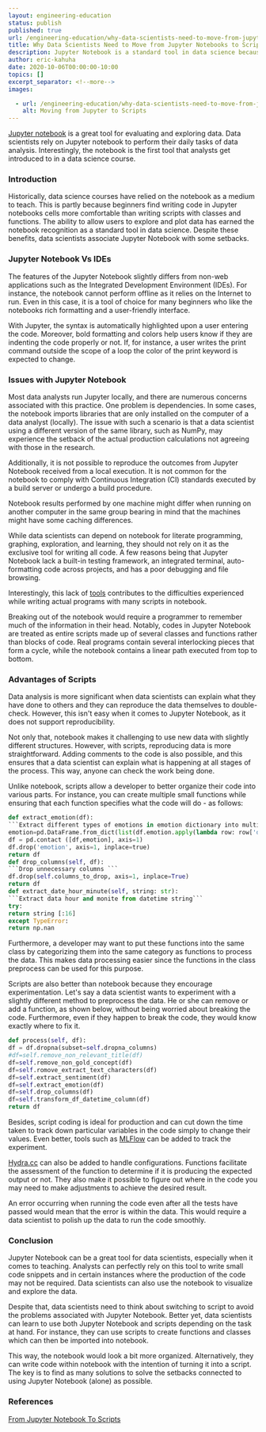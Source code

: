 ```yaml
---
layout: engineering-education
status: publish
published: true
url: /engineering-education/why-data-scientists-need-to-move-from-jupyter-notebooks-to-scripts/
title: Why Data Scientists Need to Move from Jupyter Notebooks to Scripts
description: Jupyter Notebook is a standard tool in data science because of its ability to allow users to plot and explore data.
author: eric-kahuha
date: 2020-10-06T00:00:00-10:00
topics: []
excerpt_separator: <!--more-->
images:

  - url: /engineering-education/why-data-scientists-need-to-move-from-jupyter-notebooks-to-scripts/hero.jpg
    alt: Moving from Jupyter to Scripts
---
```

[Jupyter notebook](https://jupyter.org/) is a great tool for evaluating and exploring data. Data scientists rely on Jupyter notebook to perform their daily tasks of data analysis. Interestingly, the notebook is the first tool that analysts get introduced to in a data science course.
<!--more-->

### Introduction
Historically, data science courses have relied on the notebook as a medium to teach. This is partly because beginners find writing code in Jupyter notebooks cells more comfortable than writing scripts with classes and functions. The ability to allow users to explore and plot data has earned the notebook recognition as a standard tool in data science. Despite these benefits, data scientists associate Jupyter Notebook with some setbacks.

### Jupyter Notebook Vs IDEs
The features of the Jupyter Notebook slightly differs from non-web applications such as the Integrated Development Environment (IDEs). For instance, the notebook cannot perform offline as it relies on the Internet to run. Even in this case, it is a tool of choice for many beginners who like the notebooks rich formatting and a user-friendly interface.

With Jupyter, the syntax is automatically highlighted upon a user entering the code. Moreover, bold formatting and colors help users know if they are indenting the code properly or not. If, for instance, a user writes the print command outside the scope of a loop the color of the print keyword is expected to change.

### Issues with Jupyter Notebook
Most data analysts run Jupyter locally, and there are numerous concerns associated with this practice. One problem is dependencies. In some cases, the notebook imports libraries that are only installed on the computer of a data analyst (locally). The issue with such a scenario is that a data scientist using a different version of the same library, such as NumPy, may experience the setback of the actual production calculations not agreeing with those in the research.

Additionally, it is not possible to reproduce the outcomes from Jupyter Notebook received from a local execution. It is not common for the notebook to comply with Continuous Integration (CI) standards executed by a build server or undergo a build procedure.

Notebook results performed by one machine might differ when running on another computer in the same group bearing in mind that the machines might have some caching differences.

While data scientists can depend on notebook for literate programming, graphing, exploration, and learning, they should not rely on it as the exclusive tool for writing all code. A few reasons being that Jupyter Notebook lack a built-in testing framework, an integrated terminal, auto-formatting code across projects, and has a poor debugging and file browsing.

Interestingly, this lack of [tools](https://www.veracode.com/security/integrated-development-environment) contributes to the difficulties experienced while writing actual programs with many scripts in notebook.

Breaking out of the notebook would require a programmer to remember much of the information in their head. Notably, codes in Jupyter Notebook are treated as entire scripts made up of several classes and functions rather than blocks of code. Real programs contain several interlocking pieces that form a cycle, while the notebook contains a linear path executed from top to bottom.

### Advantages of Scripts
Data analysis is more significant when data scientists can explain what they have done to others and they can reproduce the data themselves to double-check. However, this isn't easy when it comes to Jupyter Notebook, as it does not support reproducibility.

Not only that, notebook makes it challenging to use new data with slightly different structures. However, with scripts, reproducing data is more straightforward. Adding comments to the code is also possible, and this ensures that a data scientist can explain what is happening at all stages of the process. This way, anyone can check the work being done.

Unlike notebook, scripts allow a developer to better organize their code into various parts. For instance, you can create multiple small functions while ensuring that each function specifies what the code will do - as follows:

```py
def extract_emotion(df):
```Extract different types of emotions in emotion dictionary into multiple columns```
emotion=pd.DataFrame.from_dict(list(df.emotion.apply(lambda row: row['document']['emotion'])))
df = pd.contact ([df,emotion], axis=1)
df.drop('emotion', axis=1, inplace=true)
return df
def drop_columns(self, df):
```Drop unnecessary columns ```
df.drop(self.columns_to_drop, axis=1, inplace=True)
return df
def extract_date_hour_minute(self, string: str):
```Extract data hour and monite from datetime string```
try:
return string [:16]
except TypeError:
return np.nan
```

Furthermore, a developer may want to put these functions into the same class by categorizing them into the same category as functions to process the data. This makes data processing easier since the functions in the class preprocess can be used for this purpose.

Scripts are also better than notebook because they encourage experimentation. Let's say a data scientist wants to experiment with a slightly different method to preprocess the data. He or she can remove or add a function, as shown below, without being worried about breaking the code. Furthermore, even if they happen to break the code, they would know exactly where to fix it.

```py
def process(self, df):
df = df.dropna(subset=self.dropna_columns)
#df=self.remove_non_relevant_title(df)
df=self.remove_non_gold_concept(df)
df=self.romove_extract_text_characters(df)
df=self.extract_sentiment(df)
df=self.extract_emotion(df)
df=self.drop_columns(df)
df=self.transform_df_datetime_column(df)
return df
 ```

Besides, script coding is ideal for production and can cut down the time taken to track down particular variables in the code simply to change their values. Even better, tools such as [MLFlow](https://mlflow.org/) can be added to track the experiment.

[Hydra.cc](https://hydra.cc/) can also be added to handle configurations. Functions facilitate the assessment of the function to determine if it is producing the expected output or not. They also make it possible to figure out where in the code you may need to make adjustments to achieve the desired result.

An error occurring when running the code even after all the tests have passed would mean that the error is within the data. This would require a data scientist to polish up the data to run the code smoothly.

### Conclusion
Jupyter Notebook can be a great tool for data scientists, especially when it comes to teaching. Analysts can perfectly rely on this tool to write small code snippets and in certain instances where the production of the code may not be required. Data scientists can also use the notebook to visualize and explore the data.

Despite that, data scientists need to think about switching to script to avoid the problems associated with Jupyter Notebook. Better yet, data scientists can learn to use both Jupyter Notebook and scripts depending on the task at hand. For instance, they can use scripts to create functions and classes which can then be imported into notebook.

This way, the notebook would look a bit more organized. Alternatively, they can write code within notebook with the intention of turning it into a script. The key is to find as many solutions to solve the setbacks connected to using Jupyter Notebook (alone) as possible.

### References
[From Jupyter Notebook To Scripts](https://towardsdatascience.com/from-jupyter-notebook-to-sc-582978d3c0c)
